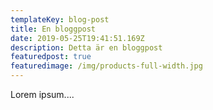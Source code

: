 ```yaml
---
templateKey: blog-post
title: En bloggpost
date: 2019-05-25T19:41:51.169Z
description: Detta är en bloggpost
featuredpost: true
featuredimage: /img/products-full-width.jpg
---
```

Lorem ipsum....
